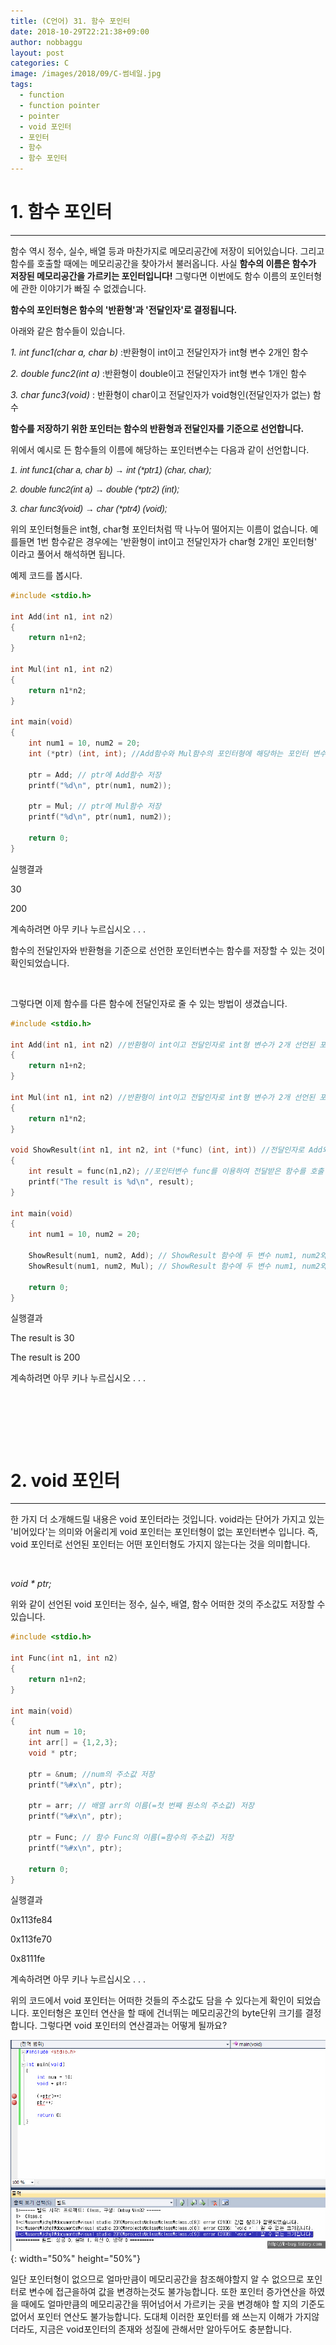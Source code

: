 ```yaml
---
title: (C언어) 31. 함수 포인터
date: 2018-10-29T22:21:38+09:00
author: nobbaggu
layout: post
categories: C
image: /images/2018/09/C-썸네일.jpg
tags:
  - function
  - function pointer
  - pointer
  - void 포인터
  - 포인터
  - 함수
  - 함수 포인터
---
```

# 1. 함수 포인터

* * *

함수 역시 정수, 실수, 배열 등과 마찬가지로 메모리공간에 저장이 되어있습니다. 그리고 함수를 호출할 때에는 메모리공간을 찾아가서 불러옵니다. 사실 **함수의 이름은 함수가 저장된 메모리공간을 가르키는 포인터입니다!** 그렇다면 이번에도 함수 이름의 포인터형에 관한 이야기가 빠질 수 없겠습니다.

**함수의 포인터형은 함수의 '반환형'과 '전달인자'로 결정됩니다.**

아래와 같은 함수들이 있습니다.

_1. int func1(char a, char b)_ :반환형이 int이고 전달인자가 int형 변수 2개인 함수

_2. double func2(int a)_ :반환형이 double이고 전달인자가 int형 변수 1개인 함수

_3. char func3(void)_ : 반환형이 char이고 전달인자가 void형인(전달인자가 없는) 함수

**함수를 저장하기 위한 포인터는 함수의 반환형과 전달인자를 기준으로 선언합니다.**

위에서 예시로 든 함수들의 이름에 해당하는 포인터변수는 다음과 같이 선언합니다.

_<span style="font-family: 'arial black', sans-serif;">1. int func1(char a, char b) → int (*ptr1) (char, char);</span>_

_<span style="font-family: 'arial black', sans-serif;">2. double func2(int a) → double (*ptr2) (int);</span>_

_<span style="font-family: 'arial black', sans-serif;">3. char func3(void) → char (*ptr4) (void);</span>_

위의 포인터형들은 int형, char형 포인터처럼 딱 나누어 떨어지는 이름이 없습니다. 예를들면 1번 함수같은 경우에는 '반환형이 int이고 전달인자가 char형 2개인 포인터형' 이라고 풀어서 해석하면 됩니다.

예제 코드를 봅시다.

~~~ c
#include <stdio.h>

int Add(int n1, int n2)
{
    return n1+n2;
}

int Mul(int n1, int n2)
{
    return n1*n2;
}

int main(void)
{
    int num1 = 10, num2 = 20;
    int (*ptr) (int, int); //Add함수와 Mul함수의 포인터형에 해당하는 포인터 변수 선언
    
    ptr = Add; // ptr에 Add함수 저장
    printf("%d\n", ptr(num1, num2));
    
    ptr = Mul; // ptr에 Mul함수 저장
    printf("%d\n", ptr(num1, num2));
    
    return 0;
}
~~~

실행결과

30


200


계속하려면 아무 키나 누르십시오 . . .

함수의 전달인자와 반환형을 기준으로 선언한 포인터변수는 함수를 저장할 수 있는 것이 확인되었습니다.

&nbsp;

그렇다면 이제 함수를 다른 함수에 전달인자로 줄 수 있는 방법이 생겼습니다.

~~~ c
#include <stdio.h>

int Add(int n1, int n2) //반환형이 int이고 전달인자로 int형 변수가 2개 선언된 포인터형의 함수
{
    return n1+n2;
}

int Mul(int n1, int n2) //반환형이 int이고 전달인자로 int형 변수가 2개 선언된 포인터형의 함수
{
    return n1*n2;
}

void ShowResult(int n1, int n2, int (*func) (int, int)) //전달인자로 Add와 Mul함수를 전달하기 위한 포인터변수 func 선언
{
    int result = func(n1,n2); //포인터변수 func를 이용하여 전달받은 함수를 호출
    printf("The result is %d\n", result);
}

int main(void)
{
    int num1 = 10, num2 = 20;
    
    ShowResult(num1, num2, Add); // ShowResult 함수에 두 변수 num1, num2와 함수 Add를 전달
    ShowResult(num1, num2, Mul); // ShowResult 함수에 두 변수 num1, num2와 함수 Mul을 전달
    
    return 0;
}
~~~

실행결과

The result is 30


The result is 200


계속하려면 아무 키나 누르십시오 . . .

&nbsp;

&nbsp;

&nbsp;

# 2. void 포인터

* * *

한 가지 더 소개해드릴 내용은 void 포인터라는 것입니다. void라는 단어가 가지고 있는 '비어있다'는 의미와 어울리게 void 포인터는 포인터형이 없는 포인터변수 입니다. 즉, void 포인터로 선언된 포인터는 어떤 포인터형도 가지지 않는다는 것을 의미합니다.

&nbsp;

_void * ptr;_

위와 같이 선언된 void 포인터는 정수, 실수, 배열, 함수 어떠한 것의 주소값도 저장할 수 있습니다.

~~~ c
#include <stdio.h>

int Func(int n1, int n2)
{
    return n1+n2;
}

int main(void)
{
    int num = 10;
    int arr[] = {1,2,3};
    void * ptr;
    
    ptr = &num; //num의 주소값 저장
    printf("%#x\n", ptr);
    
    ptr = arr; // 배열 arr의 이름(=첫 번째 원소의 주소값) 저장
    printf("%#x\n", ptr);
    
    ptr = Func; // 함수 Func의 이름(=함수의 주소값) 저장
    printf("%#x\n", ptr);
    
    return 0;
}
~~~

실행결과

0x113fe84


0x113fe70


0x8111fe


계속하려면 아무 키나 누르십시오 . . .

위의 코드에서 void 포인터는 어떠한 것들의 주소값도 담을 수 있다는게 확인이 되었습니다. 포인터형은 포인터 연산을 할 때에 건너뛰는 메모리공간의 byte단위 크기를 결정합니다. 그렇다면 void 포인터의 연산결과는 어떻게 될까요?

![image](/images/2018/09/rr.jpg){: width="50%" height="50%"}

일단 포인터형이 없으므로 얼마만큼이 메모리공간을 참조해야할지 알 수 없으므로 포인터로 변수에 접근을하여 값을 변경하는것도 불가능합니다. 또한 포인터 증가연산을 하였을 때에도 얼마만큼의 메모리공간을 뛰어넘어서 가르키는 곳을 변경해야 할 지의 기준도 없어서 포인터 연산도 불가능합니다. 도대체 이러한 포인터를 왜 쓰는지 이해가 가지않더라도, 지금은 void포인터의 존재와 성질에 관해서만 알아두어도 충분합니다.